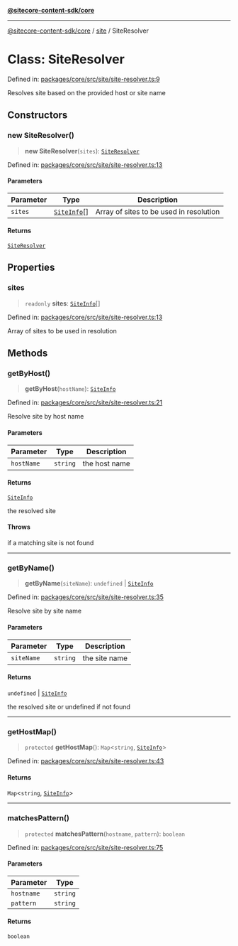 [**@sitecore-content-sdk/core**](../../README.md)

***

[@sitecore-content-sdk/core](../../README.md) / [site](../README.md) / SiteResolver

# Class: SiteResolver

Defined in: [packages/core/src/site/site-resolver.ts:9](https://github.com/Sitecore/content-sdk/blob/a12743cf942dfe3195e858aea63c33d67943078b/packages/core/src/site/site-resolver.ts#L9)

Resolves site based on the provided host or site name

## Constructors

### new SiteResolver()

> **new SiteResolver**(`sites`): [`SiteResolver`](SiteResolver.md)

Defined in: [packages/core/src/site/site-resolver.ts:13](https://github.com/Sitecore/content-sdk/blob/a12743cf942dfe3195e858aea63c33d67943078b/packages/core/src/site/site-resolver.ts#L13)

#### Parameters

| Parameter | Type | Description |
| ------ | ------ | ------ |
| `sites` | [`SiteInfo`](../type-aliases/SiteInfo.md)[] | Array of sites to be used in resolution |

#### Returns

[`SiteResolver`](SiteResolver.md)

## Properties

### sites

> `readonly` **sites**: [`SiteInfo`](../type-aliases/SiteInfo.md)[]

Defined in: [packages/core/src/site/site-resolver.ts:13](https://github.com/Sitecore/content-sdk/blob/a12743cf942dfe3195e858aea63c33d67943078b/packages/core/src/site/site-resolver.ts#L13)

Array of sites to be used in resolution

## Methods

### getByHost()

> **getByHost**(`hostName`): [`SiteInfo`](../type-aliases/SiteInfo.md)

Defined in: [packages/core/src/site/site-resolver.ts:21](https://github.com/Sitecore/content-sdk/blob/a12743cf942dfe3195e858aea63c33d67943078b/packages/core/src/site/site-resolver.ts#L21)

Resolve site by host name

#### Parameters

| Parameter | Type | Description |
| ------ | ------ | ------ |
| `hostName` | `string` | the host name |

#### Returns

[`SiteInfo`](../type-aliases/SiteInfo.md)

the resolved site

#### Throws

if a matching site is not found

***

### getByName()

> **getByName**(`siteName`): `undefined` \| [`SiteInfo`](../type-aliases/SiteInfo.md)

Defined in: [packages/core/src/site/site-resolver.ts:35](https://github.com/Sitecore/content-sdk/blob/a12743cf942dfe3195e858aea63c33d67943078b/packages/core/src/site/site-resolver.ts#L35)

Resolve site by site name

#### Parameters

| Parameter | Type | Description |
| ------ | ------ | ------ |
| `siteName` | `string` | the site name |

#### Returns

`undefined` \| [`SiteInfo`](../type-aliases/SiteInfo.md)

the resolved site or undefined if not found

***

### getHostMap()

> `protected` **getHostMap**(): `Map`\<`string`, [`SiteInfo`](../type-aliases/SiteInfo.md)\>

Defined in: [packages/core/src/site/site-resolver.ts:43](https://github.com/Sitecore/content-sdk/blob/a12743cf942dfe3195e858aea63c33d67943078b/packages/core/src/site/site-resolver.ts#L43)

#### Returns

`Map`\<`string`, [`SiteInfo`](../type-aliases/SiteInfo.md)\>

***

### matchesPattern()

> `protected` **matchesPattern**(`hostname`, `pattern`): `boolean`

Defined in: [packages/core/src/site/site-resolver.ts:75](https://github.com/Sitecore/content-sdk/blob/a12743cf942dfe3195e858aea63c33d67943078b/packages/core/src/site/site-resolver.ts#L75)

#### Parameters

| Parameter | Type |
| ------ | ------ |
| `hostname` | `string` |
| `pattern` | `string` |

#### Returns

`boolean`
